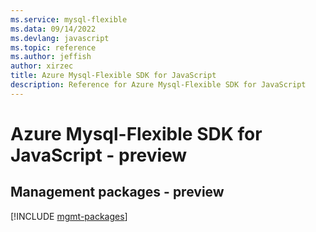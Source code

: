 ```yaml
---
ms.service: mysql-flexible
ms.data: 09/14/2022
ms.devlang: javascript
ms.topic: reference
ms.author: jeffish
author: xirzec
title: Azure Mysql-Flexible SDK for JavaScript
description: Reference for Azure Mysql-Flexible SDK for JavaScript
---
```

# Azure Mysql-Flexible SDK for JavaScript - preview

## Management packages - preview
[!INCLUDE [mgmt-packages](mysql-flexible-mgmt-index.md)]
